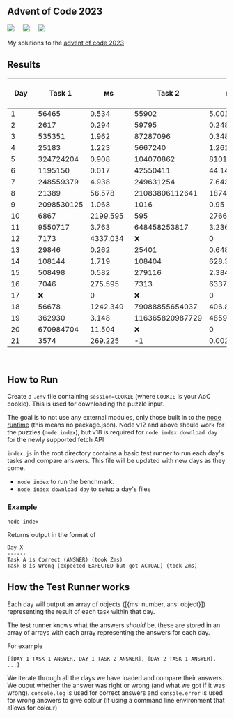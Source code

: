 ## Advent of Code 2023

![](https://img.shields.io/badge/Language-JS-778528?style=for-the-badge) &nbsp; &nbsp; ![](https://img.shields.io/badge/📅%20Day%20-21-118499?style=for-the-badge) &nbsp; &nbsp;  ![](https://img.shields.io/badge/⭐%20Stars%20-38-b5792a?style=for-the-badge)

My solutions to the [advent of code 2023](https://adventofcode.com/2023/)

## Results

Day | Task 1 | ᴍs | Task 2 | ᴍs | Total Execution Time (ᴍs)
-|-|-|-|-|-
1&nbsp;&nbsp;&nbsp;&nbsp;&nbsp;&nbsp;&nbsp;|56465&nbsp;&nbsp;&nbsp;&nbsp;&nbsp;|0.534&nbsp;&nbsp;&nbsp;&nbsp;&nbsp;|55902&nbsp;&nbsp;&nbsp;&nbsp;&nbsp;|5.001&nbsp;&nbsp;&nbsp;&nbsp;&nbsp;|5.535&nbsp;&nbsp;&nbsp;&nbsp;&nbsp;
2&nbsp;&nbsp;&nbsp;&nbsp;&nbsp;&nbsp;&nbsp;|2617&nbsp;&nbsp;&nbsp;&nbsp;&nbsp;&nbsp;|0.294&nbsp;&nbsp;&nbsp;&nbsp;&nbsp;|59795&nbsp;&nbsp;&nbsp;&nbsp;&nbsp;|0.248&nbsp;&nbsp;&nbsp;&nbsp;&nbsp;|0.542&nbsp;&nbsp;&nbsp;&nbsp;&nbsp;
3&nbsp;&nbsp;&nbsp;&nbsp;&nbsp;&nbsp;&nbsp;|535351&nbsp;&nbsp;&nbsp;&nbsp;|1.962&nbsp;&nbsp;&nbsp;&nbsp;&nbsp;|87287096&nbsp;&nbsp;|0.348&nbsp;&nbsp;&nbsp;&nbsp;&nbsp;|2.31&nbsp;&nbsp;&nbsp;&nbsp;&nbsp;&nbsp;
4&nbsp;&nbsp;&nbsp;&nbsp;&nbsp;&nbsp;&nbsp;|25183&nbsp;&nbsp;&nbsp;&nbsp;&nbsp;|1.223&nbsp;&nbsp;&nbsp;&nbsp;&nbsp;|5667240&nbsp;&nbsp;&nbsp;|1.261&nbsp;&nbsp;&nbsp;&nbsp;&nbsp;|2.484&nbsp;&nbsp;&nbsp;&nbsp;&nbsp;
5&nbsp;&nbsp;&nbsp;&nbsp;&nbsp;&nbsp;&nbsp;|324724204&nbsp;|0.908&nbsp;&nbsp;&nbsp;&nbsp;&nbsp;|104070862&nbsp;|81013.363&nbsp;|81014.704&nbsp;
6&nbsp;&nbsp;&nbsp;&nbsp;&nbsp;&nbsp;&nbsp;|1195150&nbsp;&nbsp;&nbsp;|0.017&nbsp;&nbsp;&nbsp;&nbsp;&nbsp;|42550411&nbsp;&nbsp;|44.144&nbsp;&nbsp;&nbsp;&nbsp;|44.162&nbsp;&nbsp;&nbsp;&nbsp;
7&nbsp;&nbsp;&nbsp;&nbsp;&nbsp;&nbsp;&nbsp;|248559379&nbsp;|4.938&nbsp;&nbsp;&nbsp;&nbsp;&nbsp;|249631254&nbsp;|7.643&nbsp;&nbsp;&nbsp;&nbsp;&nbsp;|12.581&nbsp;&nbsp;&nbsp;&nbsp;
8&nbsp;&nbsp;&nbsp;&nbsp;&nbsp;&nbsp;&nbsp;|21389&nbsp;&nbsp;&nbsp;&nbsp;&nbsp;|56.578&nbsp;&nbsp;&nbsp;&nbsp;|21083806112641|187427.929|187484.859
9&nbsp;&nbsp;&nbsp;&nbsp;&nbsp;&nbsp;&nbsp;|2098530125|1.068&nbsp;&nbsp;&nbsp;&nbsp;&nbsp;|1016&nbsp;&nbsp;&nbsp;&nbsp;&nbsp;&nbsp;|0.95&nbsp;&nbsp;&nbsp;&nbsp;&nbsp;&nbsp;|2.017&nbsp;&nbsp;&nbsp;&nbsp;&nbsp;
10&nbsp;&nbsp;&nbsp;&nbsp;&nbsp;&nbsp;|6867&nbsp;&nbsp;&nbsp;&nbsp;&nbsp;&nbsp;|2199.595&nbsp;&nbsp;|595&nbsp;&nbsp;&nbsp;&nbsp;&nbsp;&nbsp;&nbsp;|276687.885|278887.919
11&nbsp;&nbsp;&nbsp;&nbsp;&nbsp;&nbsp;|9550717&nbsp;&nbsp;&nbsp;|3.763&nbsp;&nbsp;&nbsp;&nbsp;&nbsp;|648458253817|3.236&nbsp;&nbsp;&nbsp;&nbsp;&nbsp;|6.999&nbsp;&nbsp;&nbsp;&nbsp;&nbsp;
12&nbsp;&nbsp;&nbsp;&nbsp;&nbsp;&nbsp;|7173&nbsp;&nbsp;&nbsp;&nbsp;&nbsp;&nbsp;|4337.034&nbsp;&nbsp;|❌&nbsp;&nbsp;&nbsp;&nbsp;&nbsp;&nbsp;&nbsp;&nbsp;&nbsp;|0&nbsp;&nbsp;&nbsp;&nbsp;&nbsp;&nbsp;&nbsp;&nbsp;&nbsp;|4337.034&nbsp;&nbsp;
13&nbsp;&nbsp;&nbsp;&nbsp;&nbsp;&nbsp;|29846&nbsp;&nbsp;&nbsp;&nbsp;&nbsp;|0.262&nbsp;&nbsp;&nbsp;&nbsp;&nbsp;|25401&nbsp;&nbsp;&nbsp;&nbsp;&nbsp;|0.648&nbsp;&nbsp;&nbsp;&nbsp;&nbsp;|0.91&nbsp;&nbsp;&nbsp;&nbsp;&nbsp;&nbsp;
14&nbsp;&nbsp;&nbsp;&nbsp;&nbsp;&nbsp;|108144&nbsp;&nbsp;&nbsp;&nbsp;|1.719&nbsp;&nbsp;&nbsp;&nbsp;&nbsp;|108404&nbsp;&nbsp;&nbsp;&nbsp;|628.327&nbsp;&nbsp;&nbsp;|630.045&nbsp;&nbsp;&nbsp;
15&nbsp;&nbsp;&nbsp;&nbsp;&nbsp;&nbsp;|508498&nbsp;&nbsp;&nbsp;&nbsp;|0.582&nbsp;&nbsp;&nbsp;&nbsp;&nbsp;|279116&nbsp;&nbsp;&nbsp;&nbsp;|2.384&nbsp;&nbsp;&nbsp;&nbsp;&nbsp;|2.967&nbsp;&nbsp;&nbsp;&nbsp;&nbsp;
16&nbsp;&nbsp;&nbsp;&nbsp;&nbsp;&nbsp;|7046&nbsp;&nbsp;&nbsp;&nbsp;&nbsp;&nbsp;|275.595&nbsp;&nbsp;&nbsp;|7313&nbsp;&nbsp;&nbsp;&nbsp;&nbsp;&nbsp;|63377.75&nbsp;&nbsp;|63653.765&nbsp;
17&nbsp;&nbsp;&nbsp;&nbsp;&nbsp;&nbsp;|❌&nbsp;&nbsp;&nbsp;&nbsp;&nbsp;&nbsp;&nbsp;&nbsp;&nbsp;|0&nbsp;&nbsp;&nbsp;&nbsp;&nbsp;&nbsp;&nbsp;&nbsp;&nbsp;|❌&nbsp;&nbsp;&nbsp;&nbsp;&nbsp;&nbsp;&nbsp;&nbsp;&nbsp;|0&nbsp;&nbsp;&nbsp;&nbsp;&nbsp;&nbsp;&nbsp;&nbsp;&nbsp;|0&nbsp;&nbsp;&nbsp;&nbsp;&nbsp;&nbsp;&nbsp;&nbsp;&nbsp;
18&nbsp;&nbsp;&nbsp;&nbsp;&nbsp;&nbsp;|56678&nbsp;&nbsp;&nbsp;&nbsp;&nbsp;|1242.349&nbsp;&nbsp;|79088855654037|406.834&nbsp;&nbsp;&nbsp;|1649.481&nbsp;&nbsp;
19&nbsp;&nbsp;&nbsp;&nbsp;&nbsp;&nbsp;|362930&nbsp;&nbsp;&nbsp;&nbsp;|3.148&nbsp;&nbsp;&nbsp;&nbsp;&nbsp;|116365820987729|48593.081&nbsp;|48596.67&nbsp;&nbsp;
20&nbsp;&nbsp;&nbsp;&nbsp;&nbsp;&nbsp;|670984704&nbsp;|11.504&nbsp;&nbsp;&nbsp;&nbsp;|❌&nbsp;&nbsp;&nbsp;&nbsp;&nbsp;&nbsp;&nbsp;&nbsp;&nbsp;|0&nbsp;&nbsp;&nbsp;&nbsp;&nbsp;&nbsp;&nbsp;&nbsp;&nbsp;|11.504&nbsp;&nbsp;&nbsp;&nbsp;
21&nbsp;&nbsp;&nbsp;&nbsp;&nbsp;&nbsp;|3574&nbsp;&nbsp;&nbsp;&nbsp;&nbsp;&nbsp;|269.225&nbsp;&nbsp;&nbsp;|-1&nbsp;&nbsp;&nbsp;&nbsp;&nbsp;&nbsp;&nbsp;&nbsp;|0.002&nbsp;&nbsp;&nbsp;&nbsp;&nbsp;|269.227&nbsp;&nbsp;&nbsp;

<br />

## How to Run

Create a `.env` file containing `session=COOKIE` (where `COOKIE` is your AoC cookie). This is used for downloading the puzzle input.

The goal is to not use any external modules, only those built in to the [node runtime](https://nodejs.org/en/) (this means no package.json). Node v12 and above should work for the puzzles (`node index`), but v18 is required for `node index download day` for the newly supported fetch API

`index.js` in the root directory contains a basic test runner to run each day's tasks and compare answers. This file will be updated with new days as they come.

* `node index` to run the benchmark.
* `node index download day` to setup a day's files

### Example

```
node index
```

Returns output in the format of

```
Day X
------
Task A is Correct (ANSWER) (took Zms)
Task B is Wrong (expected EXPECTED but got ACTUAL) (took Zms)
```

## How the Test Runner works

Each day will output an array of objects ([{ms: number, ans: object}]) representing the result of each task within that day.

The test runner knows what the answers *should* be, these are stored in an array of arrays with each array representing the answers for each day.

For example 

```
[[DAY 1 TASK 1 ANSWER, DAY 1 TASK 2 ANSWER], [DAY 2 TASK 1 ANSWER], ...]
```

We iterate through all the days we have loaded and compare their answers. We ouput whether the answer was right or wrong (and what we got if it was wrong). `console.log` is used for correct answers and `console.error` is used for wrong answers to give colour (if using a command line environment that allows for colour)